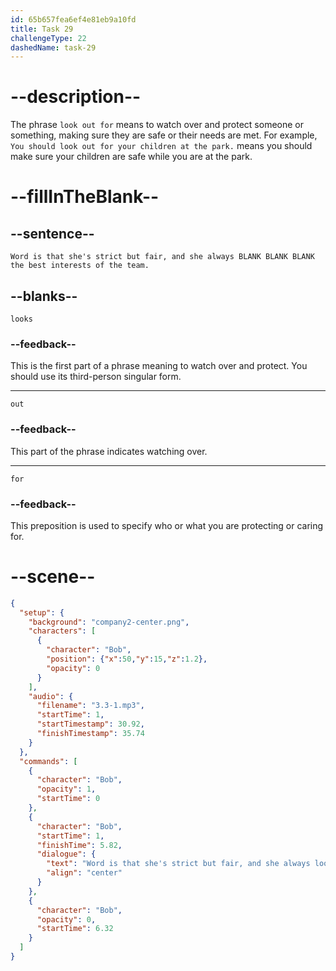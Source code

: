 ```yaml
---
id: 65b657fea6ef4e81eb9a10fd
title: Task 29
challengeType: 22
dashedName: task-29
---
```


<!-- (Audio) Bob: Word is that she's strict but fair, and she always looks out for the best interests of the team. -->

# --description--

The phrase `look out for` means to watch over and protect someone or something, making sure they are safe or their needs are met. For example, `You should look out for your children at the park.` means you should make sure your children are safe while you are at the park.

# --fillInTheBlank--

## --sentence--

`Word is that she's strict but fair, and she always BLANK BLANK BLANK the best interests of the team.`

## --blanks--

`looks`

### --feedback--

This is the first part of a phrase meaning to watch over and protect. You should use its third-person singular form.

---

`out`

### --feedback--

This part of the phrase indicates watching over.

---

`for`

### --feedback--

This preposition is used to specify who or what you are protecting or caring for.

# --scene--

```json
{
  "setup": {
    "background": "company2-center.png",
    "characters": [
      {
        "character": "Bob",
        "position": {"x":50,"y":15,"z":1.2},
        "opacity": 0
      }
    ],
    "audio": {
      "filename": "3.3-1.mp3",
      "startTime": 1,
      "startTimestamp": 30.92,
      "finishTimestamp": 35.74
    }
  },
  "commands": [
    {
      "character": "Bob",
      "opacity": 1,
      "startTime": 0
    },
    {
      "character": "Bob",
      "startTime": 1,
      "finishTime": 5.82,
      "dialogue": {
        "text": "Word is that she's strict but fair, and she always looks out for the best interests of the team.",
        "align": "center"
      }
    },
    {
      "character": "Bob",
      "opacity": 0,
      "startTime": 6.32
    }
  ]
}
```
